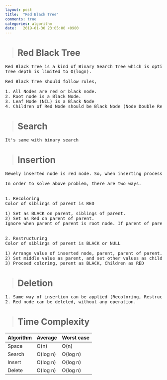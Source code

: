 ```yaml
---
layout: post
title:  "Red Black Tree"
comments: true
categories: algorithm
date:   2019-01-30 23:05:00 +0900
---
```


> # Red Black Tree

<pre>
Red Black Tree is a kind of Binary Search Tree which is optimize tree depth.
Tree depth is limited to O(logn).

Red Black Tree should follow rules,

1. All Nodes are red or black node.
2. Root node is a Black Node.
3. Leaf Node (NIL) is a Black Node
4. Children of Red Node should be Black Node (Node Double Red)
</pre>

> # Search
<pre>
It's same with binary search
</pre>

> # Insertion
<pre>
Newely inserted node is red node. So, when inserting process is repeated, above rule can be corrupted.

In order to solve above problem, there are two ways.


1. Recoloring
Color of siblings of parent is RED

1) Set as BLACK on parent, siblings of parent.
2) Set as Red on parent of parent. 
Ignore when parent of parent is root node. If parent of parent is not root node, Double Red can be arised again.


2. Restructuring
Color of siblings of parent is BLACK or NULL

1) Arrange value of inserted node, parent, parent of parent.
2) Set middle value as parent, and set other values as children.
3) Proceed coloring, parent as BLACK, Children as RED
</pre>

> # Deletion
<pre>
1. Same way of insertion can be applied (Recoloring, Restructuring)
2. Red node can be deleted, without any operation.
</pre>


> # Time Complexity


|Algorithm|Average|Worst case|
|---|---|---|		 
|Space|O(n)|O(n)
|Search|O(log n)|O(log n)|
|Insert|O(log n)|O(log n)|
|Delete|O(log n)|O(log n)|